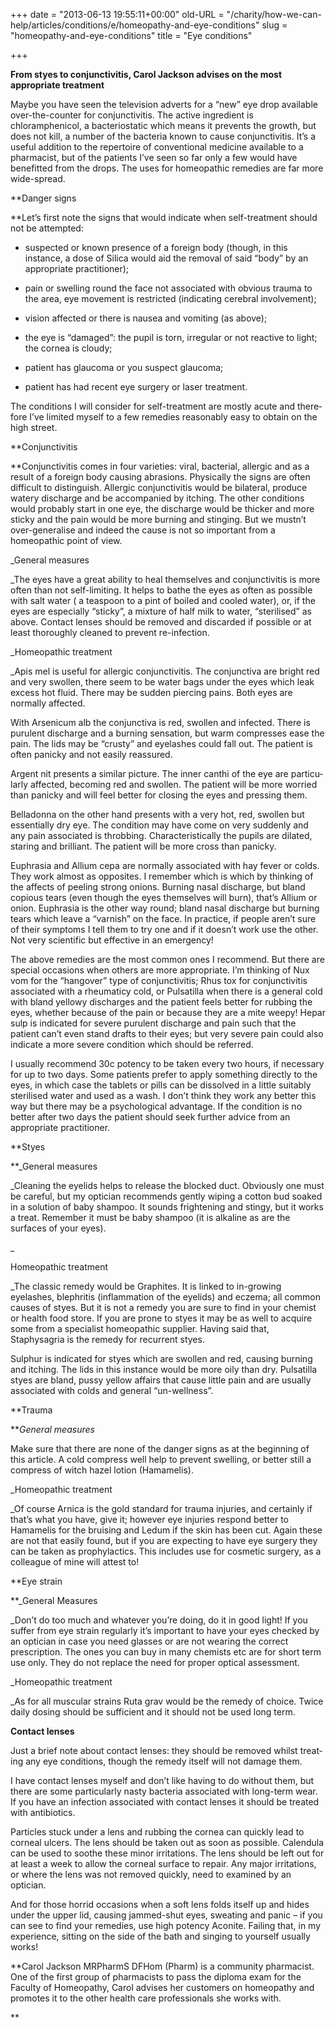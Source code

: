 +++
date = "2013-06-13 19:55:11+00:00"
old-URL = "/charity/how-we-can-help/articles/conditions/e/homeopathy-and-eye-conditions"
slug = "homeopathy-and-eye-conditions"
title = "Eye conditions"

+++

**From styes to conjunctivitis, Carol Jackson advises on the most appropriate treatment**

Maybe you have seen the tele­vision adverts for a “new” eye drop available over-the-counter for conjunctivitis. The active ingredient is chloramphenicol, a bacteriostatic which means it prevents the growth, but does not kill, a number of the bacteria known to cause conjunctivitis. It’s a useful addition to the repertoire of conventional medicine available to a pharmacist, but of the patients I’ve seen so far only a few would have benefitted from the drops. The uses for homeopathic remedies are far more wide-spread.

**Danger signs

**Let’s first note the signs that would indi­cate when self-treatment should not be attempted:

  * suspected or known presence of a foreign body (though, in this instance, a dose of Silica would aid the removal of said “body” by an appropriate practitioner);

  * pain or swelling round the face not associated with obvious trauma to the area, eye movement is restricted (indicating cerebral involvement);

  * vision affected or there is nausea and vomiting (as above);

  * the eye is “damaged”: the pupil is torn, irregular or not reactive to light; the cornea is cloudy;

  * patient has glaucoma or you suspect glaucoma;

  * patient has had recent eye surgery or laser treatment.

The conditions I will consider for self-treatment are mostly acute and there­fore I’ve limited myself to a few remedies reasonably easy to obtain on the high street.

**Conjunctivitis

**Conjunctivitis comes in four varieties: viral, bacterial, allergic and as a result of a foreign body causing abrasions. Physically the signs are often difficult to distinguish. Allergic conjunctivitis would be bilateral, produce watery discharge and be accompanied by itching. The other conditions would probably start in one eye, the discharge would be thicker and more sticky and the pain would be more burning and stinging. But we mustn’t over-generalise and indeed the cause is not so important from a homeopathic point of view.

_General measures

_The eyes have a great ability to heal themselves and conjunctivitis is more often than not self-limiting. It helps to bathe the eyes as often as possible with salt water ( a teaspoon to a pint of boiled and cooled water), or, if the eyes are especially “sticky”, a mixture of half milk to water, “sterilised” as above. Contact lenses should be removed and discarded if possible or at least thor­oughly cleaned to prevent re-infection.

_Homeopathic treatment

_Apis mel is useful for allergic conjunc­tivitis. The conjunctiva are bright red and very swollen, there seem to be water bags under the eyes which leak excess hot fluid. There may be sudden piercing pains. Both eyes are normally affected.

With Arsenicum alb the conjunctiva is red, swollen and infected. There is purulent discharge and a burning sen­sation, but warm compresses ease the pain. The lids may be “crusty” and eye­lashes could fall out. The patient is often panicky and not easily reassured.

Argent nit presents a similar picture. The inner canthi of the eye are particu­larly affected, becoming red and swollen. The patient will be more wor­ried than panicky and will feel better for closing the eyes and pressing them.

Belladonna on the other hand pres­ents with a very hot, red, swollen but essentially dry eye. The condition may have come on very suddenly and any pain associated is throbbing. Character­istically the pupils are dilated, staring and brilliant. The patient will be more cross than panicky.

Euphrasia and Allium cepa are normally associated with hay fever or colds. They work almost as opposites. I remember which is which by thinking of the affects of peeling strong onions. Burning nasal discharge, but bland copi­ous tears (even though the eyes them­selves will burn), that’s Allium or onion. Euphrasia is the other way round; bland nasal discharge but burning tears which leave a “varnish” on the face. In prac­tice, if people aren’t sure of their symp­toms I tell them to try one and if it doesn’t work use the other. Not very sci­entific but effective in an emergency!

The above remedies are the most common ones I recommend. But there are special occasions when others are more appropriate. I’m thinking of Nux vom for the “hangover” type of con­junctivitis; Rhus tox for conjunctivitis associated with a rheumaticy cold, or Pulsatilla when there is a general cold with bland yellowy discharges and the patient feels better for rubbing the eyes, whether because of the pain or because they are a mite weepy! Hepar sulp is indicated for severe purulent discharge and pain such that the patient can’t even stand drafts to their eyes; but very severe pain could also indicate a more severe condition which should be referred.

I usually recommend 30c potency to be taken every two hours, if necessary for up to two days. Some patients pre­fer to apply something directly to the eyes, in which case the tablets or pills can be dissolved in a little suitably ster­ilised water and used as a wash. I don’t think they work any better this way but there may be a psychological advantage. If the condition is no better after two days the patient should seek further advice from an appropriate practitioner.

**Styes

**_General measures

_Cleaning the eyelids helps to release the blocked duct. Obviously one must be careful, but my optician recommends gently wiping a cotton bud soaked in a solution of baby shampoo. It sounds frightening and stingy, but it works a treat. Remember it must be baby sham­poo (it is alkaline as are the surfaces of your eyes).

_

Homeopathic treatment

_The classic remedy would be Graphites. It is linked to in-growing eyelashes, blephritis (inflammation of the eyelids) and eczema; all common causes of styes. But it is not a remedy you are sure to find in your chemist or health food store. If you are prone to styes it may be as well to acquire some from a specialist homeopathic supplier. Having said that, Staphysagria is the remedy for recurrent styes.

Sulphur is indicated for styes which are swollen and red, causing burning and itching. The lids in this instance would be more oily than dry. Pulsatilla styes are bland, pussy yellow affairs that cause little pain and are usually associated with colds and general “un-wellness”.

**Trauma

**_General measures_

Make sure that there are none of the danger signs as at the beginning of this article. A cold compress well help to pre­vent swelling, or better still a compress of witch hazel lotion (Hamamelis).

_Homeopathic treatment

_Of course Arnica is the gold standard for trauma injuries, and certainly if that’s what you have, give it; however eye injuries respond better to Hamamelis for the bruising and Ledum if the skin has been cut. Again these are not that easily found, but if you are expecting to have eye surgery they can be taken as prophylactics. This includes use for cos­metic surgery, as a colleague of mine will attest to!

**Eye strain

**_General Measures

_Don’t do too much and whatever you’re doing, do it in good light! If you suffer from eye strain regularly it’s important to have your eyes checked by an opti­cian in case you need glasses or are not wearing the correct prescription. The ones you can buy in many chemists etc are for short term use only. They do not replace the need for proper optical assessment.

_Homeopathic treatment

_As for all muscular strains Ruta grav would be the remedy of choice. Twice daily dosing should be sufficient and it should not be used long term.

**Contact lenses**

Just a brief note about contact lenses: they should be removed whilst treat­ing any eye conditions, though the rem­edy itself will not damage them.

I have contact lenses myself and don’t like having to do without them, but there are some particularly nasty bacteria associated with long-term wear. If you have an infection associated with contact lenses it should be treated with antibiotics.

Particles stuck under a lens and rub­bing the cornea can quickly lead to corneal ulcers. The lens should be taken out as soon as possible. Calendula can be used to soothe these minor irritations. The lens should be left out for at least a week to allow the corneal surface to repair. Any major irritations, or where the lens was not removed quickly, need to examined by an optician.

And for those horrid occasions when a soft lens folds itself up and hides under the upper lid, causing jammed-shut eyes, sweating and panic – if you can see to find your remedies, use high potency Aconite. Failing that, in my experience, sitting on the side of the bath and singing to yourself usually works!

**Carol Jackson MRPharmS DFHom (Pharm) is a community pharmacist. One of the first group of pharmacists to pass the diploma exam for the Faculty of Homeopathy, Carol advises her customers on homeopathy and promotes it to the other health care professionals she works with.

**

